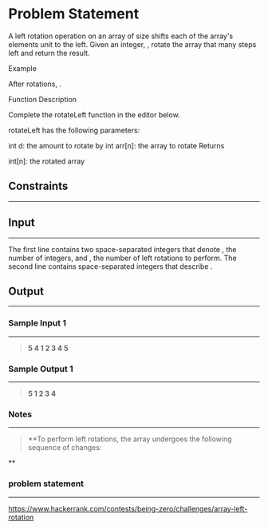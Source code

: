 
# Problem Statement
A left rotation operation on an array of size  shifts each of the array's elements  unit to the left. Given an integer, , rotate the array that many steps left and return the result.

Example


After  rotations, .

Function Description

Complete the rotateLeft function in the editor below.

rotateLeft has the following parameters:

int d: the amount to rotate by
int arr[n]: the array to rotate
Returns

int[n]: the rotated array

## Constraints
---


## Input
----
The first line contains two space-separated integers that denote , the number of integers, and , the number of left rotations to perform.
The second line contains  space-separated integers that describe .

## Output
---


### Sample Input 1
----
> **5 4
1 2 3 4 5**

### Sample Output  1
----
> **5 1 2 3 4**

### Notes
----
> **To perform  left rotations, the array undergoes the following sequence of changes:

**

### problem statement
---
https://www.hackerrank.com/contests/being-zero/challenges/array-left-rotation